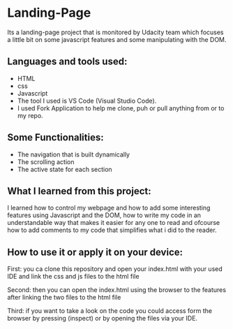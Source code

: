 # Landing-Page
Its a landing-page project that is monitored by Udacity team which focuses a little bit on some javascript features and some manipulating with the DOM.


## Languages and tools used:
- HTML
- css
- Javascript 
- The tool I used is VS Code (Visual Studio Code).
- I used Fork Application to help me clone, puh or pull anything from or to my repo.


## Some Functionalities:
- The navigation that is built dynamically 
- The scrolling action
- The active state for each section


## What I learned from this project:
I learned how to control my webpage and how to add some interesting 
features using Javascript and the DOM, how to write my code in an 
understandable way that makes it easier for any one to read and ofcourse
how to add comments to my code that simplifies what i did to the reader.


## How to use it or apply it on your device:

First: you ca clone this repository and open your index.html with your used IDE and link the css and js files to the html file

Second: then you can open the index.html using the browser to the features after linking the two files to the html file

Third: if you want to take a look on the code you could access form the browser by pressing (inspect)
or by opening the files via your IDE.
